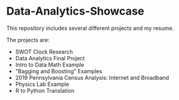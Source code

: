 # Data-Analytics-Showcase

This repository includes several different projects and my resume.

The projects are:

* SWOT Clock Research
* Data Analytics Final Project
* Intro to Data Math Example
* "Bagging and Boosting" Examples
* 2019 Pennsylvania Census Analysis: Internet and Broadband
* Physics Lab Example
* R to Python Translation
